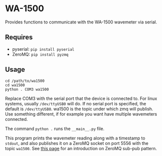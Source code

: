 # WA-1500

Provides functions to communicate with the WA-1500 wavemeter via serial.

## Requires
- pyserial: `pip install pyserial`
- ZeroMQ: `pip install pyzmq`


## Usage
```
cd /path/to/wa1500
cd wa1500
python . COM3 wa1500
```

Replace COM3 with the serial port that the device is connected to. For linux
systems, usually `/dev/ttyUSB0` will do. If no serial port is specified,
the default is `/dev/ttyUSB0`. wa1500 is the topic under which zmq will publish.
Use something different, if for example you want have multiple wavemeters
connected.


The command `python .` runs the `__main__.py` file.

This program prints the wavemeter reading along with a timestamp to `stdout`, and also publishes it on a ZeroMQ socket on port 5556 with the topic `wa1500`. See [this page](http://learning-0mq-with-pyzmq.readthedocs.org/en/latest/pyzmq/patterns/pubsub.html) for an introduction on ZeroMQ sub-pub pattern.

